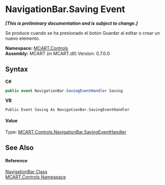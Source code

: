 # NavigationBar.Saving Event
 _**\[This is preliminary documentation and is subject to change.\]**_

Se produce cuando se ha presionado el botón Guardar al editar o crear un nuevo elemento.

**Namespace:**&nbsp;<a href="1c9d7a8e-81d4-838a-f87d-7379b253b6ce">MCART.Controls</a><br />**Assembly:**&nbsp;MCART (in MCART.dll) Version: 0.7.0.0

## Syntax

**C#**<br />
``` C#
public event NavigationBar.SavingEventHandler Saving
```

**VB**<br />
``` VB
Public Event Saving As NavigationBar.SavingEventHandler
```


#### Value
Type: <a href="9ad69d34-a71f-9668-7f95-a8dda76021e6">MCART.Controls.NavigationBar.SavingEventHandler</a>

## See Also


#### Reference
<a href="f8adee10-4c70-0c35-f2ea-0afdd2e92957">NavigationBar Class</a><br /><a href="1c9d7a8e-81d4-838a-f87d-7379b253b6ce">MCART.Controls Namespace</a><br />